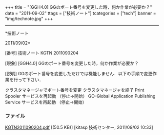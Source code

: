 ﻿+++
title = "[GGH4.0] GGのポート番号を変更した時，何か作業が必要か？"
date = "2011-09-02"
ttags = ["技術ノート"]
tcategories = ["tech"]
banner = "img/technote.jpg"
+++

-----------------------------------------------------------------------------------------------------------------------------

*技術ノート

2011/09/02*


[番号]
技術ノート KGTN 2011090204

[現象]
[GGH4.0] GGのポート番号を変更した時，何か作業が必要か？

[説明]
GGのポート番号を変更しただけでは機能しません．以下の手順で変更作業を行って下さい．

クラスタマネージャでポート番号を変更
クラスタマネージャを終了
Print Spooler サービスを再起動 （停止→開始）
GO-Global Application Publishing Service サービスを再起動 （停止→開始）


### ファイル

 
 


[KGTN2011090204.pdf](http://techreport.kitasp.net/attachments/download/615/KGTN2011090204.pdf)
 [(50.5 KB)] [kitasp 技術センター, 2011/09/02
10:33]


 


 

